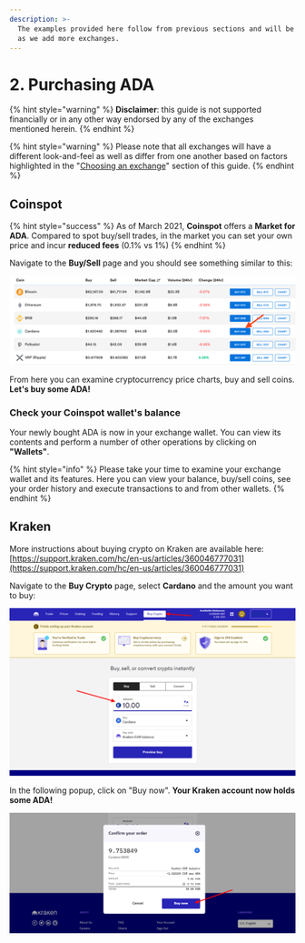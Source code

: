 ```yaml
---
description: >-
  The examples provided here follow from previous sections and will be updated
  as we add more exchanges.
---
```


# 2. Purchasing ADA

{% hint style="warning" %}
**Disclaimer**: this guide is not supported financially or in any other way endorsed by any of the exchanges mentioned herein. 
{% endhint %}

{% hint style="warning" %}
Please note that all exchanges will have a different look-and-feel as well as differ from one another based on factors highlighted in the "[Choosing an exchange](choosing-an-exchange/)" section of this guide. 
{% endhint %}

## Coinspot

{% hint style="success" %}
As of March 2021, **Coinspot** offers a **Market for ADA**. Compared to spot buy/sell trades, in the market you can set your own price and incur **reduced fees** \(0.1% vs 1%\)
{% endhint %}

Navigate to the **Buy/Sell** page and you should see something similar to this:

![](.gitbook/assets/copinspot_buy_sell_page.png)

From here you can examine cryptocurrency price charts, buy and sell coins. **Let's buy some ADA!**

### **Check your Coinspot wallet's balance**

Your newly bought ADA is now in your exchange wallet. You can view its contents and perform a number of other operations by clicking on **"Wallets"**.

{% hint style="info" %}
Please take your time to examine your exchange wallet and its features. Here you can view your balance, buy/sell coins, see your order history and execute transactions to and from other wallets.
{% endhint %}

## Kraken

More instructions about buying crypto on Kraken are available here: [https://support.kraken.com/hc/en-us/articles/360046777031](https://support.kraken.com/hc/en-us/articles/360046777031)

Navigate to the **Buy Crypto** page, select **Cardano** and the amount you want to buy:

![](.gitbook/assets/kraken_buy_01.png)

In the following popup, click on "Buy now". **Your Kraken account now holds some ADA!**

![](.gitbook/assets/kraken_buy_02.png)

